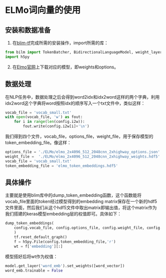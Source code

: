 # ELMo词向量的使用
## 安装和数据准备
1. 在[blim-tf](https://github.com/allenai/bilm-tf)完成所需的安装操作，import所需的库：
```Python
from bilm import TokenBatcher, BidirectionalLanguageModel, weight_layers, dump_token_embeddings
import h5py
```
2. 在[Elmo官网](https://allennlp.org/elmo)上下载对应的模型，即weights和options。
## 数据处理
在NLP任务中，数据处理之后会得到word2idx和idx2word这样的两个字典，利用idx2word这个字典将word按照idx的顺序写入一个txt文件中，类似这样：
```Python
vocab_file = 'vocab_small.txt'
with open(vocab_file, 'w') as fout:
    for i in range(len(config.i2w)):
        fout.write(config.i2w[i]+'\n')
```
我们得到四个文件，vocab_file，options_file，weight_file，用于保存模型的token_embedding_file。像这样：
```Python
options_file = './ELMo/elmo_2x4096_512_2048cnn_2xhighway_options.json'
weight_file =  './ELMo/elmo_2x4096_512_2048cnn_2xhighway_weights.hdf5'
vocab_file = 'vocab_small.txt'
token_embedding_file = 'elmo_token_embeddings.hdf5'
```
## 具体操作
主要就是使用blim库中的dump_token_embedding函数，这个函数能将vocab_file里面的token经过模型得到的embedding matrix保存在一个新的hdf5文件里面，然后我们从这个hdf5文件中取出matrix即输出值，将这个matrix作为我们搭建的keras模型embedding层的权值即可。具体如下：
```Python
dump_token_embeddings(
    config.vocab_file, config.options_file, config.weight_file, config.token_embedding_file
	)
	tf.reset_default_graph()
	f = h5py.File(config.token_embedding_file,'r')
	wt = f['embedding'][:]
```
模型搭好后将wt作为权值：
```Python
model.get_layer('word_emb').set_weights([word_vector])
word_emb.trainable = False
```
